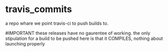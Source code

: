 travis_commits
==============

a repo whare we point travis-ci to push builds to.

#IMPORTANT
these releases have no gaurentee of working. the only stipulation for a build to be pushed here is that it COMPILES, nothing about launching properly
